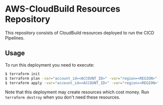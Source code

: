 # AWS-CloudBuild Resources Repository

This repository consists of CloudBuild resources deployed to run the CICD Pipelines.

## Usage

To run this deployment you need to execute:

```bash
$ terraform init
$ terraform plan -var="account_id=<ACCOUNT_ID>" -var="region=<REGION>"
$ terraform apply -var="account_id=<ACCOUNT_ID>" -var="region=<REGION>"
```

Note that this deployment may create resources which cost money. Run `terraform destroy` when you don't need these resources.
